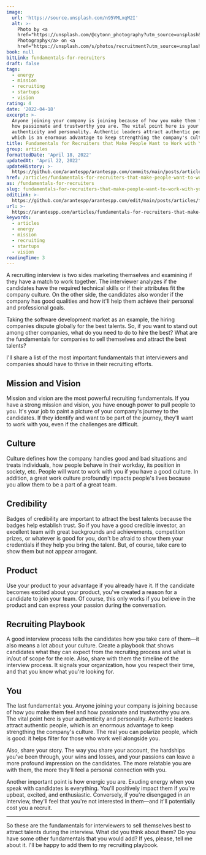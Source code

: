 ```yaml
---
image:
  url: 'https://source.unsplash.com/n95VMLxqM2I'
  alt: >-
    Photo by <a
    href="https://unsplash.com/@cytonn_photography?utm_source=unsplash&utm_medium=referral&utm_content=creditCopyText">Cytonn
    Photography</a> on <a
    href="https://unsplash.com/s/photos/recruitment?utm_source=unsplash&utm_medium=referral&utm_content=creditCopyText">Unsplash</a>
book: null
bitLink: fundamentals-for-recruiters
draft: false
tags:
  - energy
  - mission
  - recruiting
  - startups
  - vision
rating: 4
date: '2022-04-18'
excerpt: >-
  Anyone joining your company is joining because of how you make them feel and
  how passionate and trustworthy you are. The vital point here is your
  authenticity and personality. Authentic leaders attract authentic people,
  which is an enormous advantage to keep strengthing the company's culture.
title: Fundamentals for Recruiters that Make People Want to Work with You
group: articles
formattedDate: 'April 18, 2022'
updatedAt: 'April 22, 2022'
updateHistory: >-
  https://github.com/arantespp/arantespp.com/commits/main/posts/articles/fundamentals-for-recruiters-that-make-people-want-to-work-with-you.md
href: /articles/fundamentals-for-recruiters-that-make-people-want-to-work-with-you
as: /fundamentals-for-recruiters
slug: fundamentals-for-recruiters-that-make-people-want-to-work-with-you
editLink: >-
  https://github.com/arantespp/arantespp.com/edit/main/posts/articles/fundamentals-for-recruiters-that-make-people-want-to-work-with-you.md
url: >-
  https://arantespp.com/articles/fundamentals-for-recruiters-that-make-people-want-to-work-with-you
keywords:
  - articles
  - energy
  - mission
  - recruiting
  - startups
  - vision
readingTime: 3
---
```


A recruiting interview is two sides marketing themselves and examining if they have a match to work together. The interviewer analyzes if the candidates have the required technical skills or if their attributes fit the company culture. On the other side, the candidates also wonder if the company has good qualities and how it'll help them achieve their personal and professional goals.

Taking the software development market as an example, the hiring companies dispute globally for the best talents. So, if you want to stand out among other companies, what do you need to do to hire the best? What are the fundamentals for companies to sell themselves and attract the best talents?

I'll share a list of the most important fundamentals that interviewers and companies should have to thrive in their recruiting efforts.

## Mission and Vision

Mission and vision are the most powerful recruiting fundamentals. If you have a strong mission and vision, you have enough power to pull people to you. It's your job to paint a picture of your company's journey to the candidates. If they identify and want to be part of the journey, they'll want to work with you, even if the challenges are difficult.

## Culture

Culture defines how the company handles good and bad situations and treats individuals, how people behave in their workday, its position in society, etc. People will want to work with you if you have a good culture. In addition, a great work culture profoundly impacts people's lives because you allow them to be a part of a great team.

## Credibility

Badges of credibility are important to attract the best talents because the badges help establish trust. So if you have a good credible investor, an excellent team with great backgrounds and achievements, competition prizes, or whatever is good for you, don't be afraid to show them your credentials if they help you bring the talent. But, of course, take care to show them but not appear arrogant.

## Product

Use your product to your advantage if you already have it. If the candidate becomes excited about your product, you've created a reason for a candidate to join your team. Of course, this only works if you believe in the product and can express your passion during the conversation.

## Recruiting Playbook

A good interview process tells the candidates how you take care of them—it also means a lot about your culture. Create a playbook that shows candidates what they can expect from the recruiting process and what is in/out of scope for the role. Also, share with them the timeline of the interview process. It signals your organization, how you respect their time, and that you know what you're looking for.

## You

The last fundamental: you. Anyone joining your company is joining because of how you make them feel and how passionate and trustworthy you are. The vital point here is your authenticity and personality. Authentic leaders attract authentic people, which is an enormous advantage to keep strengthing the company's culture. The real you can polarize people, which is good: it helps filter for those who work well alongside you.

Also, share your story. The way you share your account, the hardships you've been through, your wins and losses, and your passions can leave a more profound impression on the candidates. The more relatable you are with them, the more they'll feel a personal connection with you.

Another important point is how energic you are. Exuding energy when you speak with candidates is everything. You'll positively impact them if you're upbeat, excited, and enthusiastic. Conversely, if you're disengaged in an interview, they'll feel that you're not interested in them—and it'll potentially cost you a recruit.

---

So these are the fundamentals for interviewers to sell themselves best to attract talents during the interview. What did you think about them? Do you have some other fundamentals that you would add? If yes, please, tell me about it. I'll be happy to add them to my recruiting playbook.

